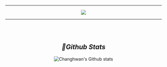<br>

---
<p align="center">
	<a href="https://github.com/hwan098">
		<img src="https://readme-typing-svg.herokuapp.com?font=Fira+Code&weight=200&duration=1000&pause=1500&color=65DFF7&background=FFFFFF00&center=true&vCenter=true&width=435&lines=Hi+I'm+Changhwan+Choi;Learning+Spring-Boot+Framework">
	</a>
</p>

---

<br/><br/>

<div align="center">  
 
## *📘Github Stats* 
 
![Changhwan's Github stats](https://github-readme-stats.vercel.app/api?username=hwan098&show_icons=true&hide_border=true)
 
<br/>



<br/>
   
<br/>
 
<br/>
 
<br/>

